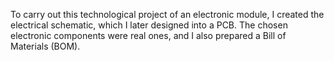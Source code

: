 To carry out this technological project of an electronic module, I created the electrical schematic, which I later
designed into a PCB. The chosen electronic components were real ones, and I also prepared a Bill of Materials
(BOM).
